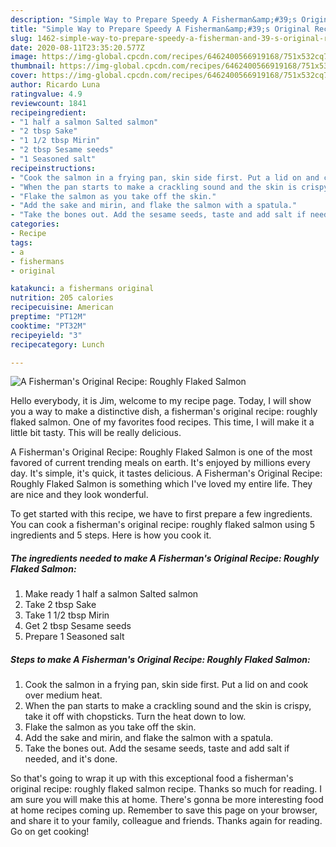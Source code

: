 ```yaml
---
description: "Simple Way to Prepare Speedy A Fisherman&amp;#39;s Original Recipe: Roughly Flaked Salmon"
title: "Simple Way to Prepare Speedy A Fisherman&amp;#39;s Original Recipe: Roughly Flaked Salmon"
slug: 1462-simple-way-to-prepare-speedy-a-fisherman-and-39-s-original-recipe-roughly-flaked-salmon
date: 2020-08-11T23:35:20.577Z
image: https://img-global.cpcdn.com/recipes/6462400566919168/751x532cq70/a-fishermans-original-recipe-roughly-flaked-salmon-recipe-main-photo.jpg
thumbnail: https://img-global.cpcdn.com/recipes/6462400566919168/751x532cq70/a-fishermans-original-recipe-roughly-flaked-salmon-recipe-main-photo.jpg
cover: https://img-global.cpcdn.com/recipes/6462400566919168/751x532cq70/a-fishermans-original-recipe-roughly-flaked-salmon-recipe-main-photo.jpg
author: Ricardo Luna
ratingvalue: 4.9
reviewcount: 1841
recipeingredient:
- "1 half a salmon Salted salmon"
- "2 tbsp Sake"
- "1 1/2 tbsp Mirin"
- "2 tbsp Sesame seeds"
- "1 Seasoned salt"
recipeinstructions:
- "Cook the salmon in a frying pan, skin side first. Put a lid on and cook over medium heat."
- "When the pan starts to make a crackling sound and the skin is crispy, take it off with chopsticks. Turn the heat down to low."
- "Flake the salmon as you take off the skin."
- "Add the sake and mirin, and flake the salmon with a spatula."
- "Take the bones out. Add the sesame seeds, taste and add salt if needed, and it&#39;s done."
categories:
- Recipe
tags:
- a
- fishermans
- original

katakunci: a fishermans original 
nutrition: 205 calories
recipecuisine: American
preptime: "PT12M"
cooktime: "PT32M"
recipeyield: "3"
recipecategory: Lunch

---
```



![A Fisherman&#39;s Original Recipe: Roughly Flaked Salmon](https://img-global.cpcdn.com/recipes/6462400566919168/751x532cq70/a-fishermans-original-recipe-roughly-flaked-salmon-recipe-main-photo.jpg)

Hello everybody, it is Jim, welcome to my recipe page. Today, I will show you a way to make a distinctive dish, a fisherman&#39;s original recipe: roughly flaked salmon. One of my favorites food recipes. This time, I will make it a little bit tasty. This will be really delicious.



A Fisherman&#39;s Original Recipe: Roughly Flaked Salmon is one of the most favored of current trending meals on earth. It's enjoyed by millions every day. It's simple, it's quick, it tastes delicious. A Fisherman&#39;s Original Recipe: Roughly Flaked Salmon is something which I've loved my entire life. They are nice and they look wonderful.


To get started with this recipe, we have to first prepare a few ingredients. You can cook a fisherman&#39;s original recipe: roughly flaked salmon using 5 ingredients and 5 steps. Here is how you cook it.

<!--inarticleads1-->

##### The ingredients needed to make A Fisherman&#39;s Original Recipe: Roughly Flaked Salmon:

1. Make ready 1 half a salmon Salted salmon
1. Take 2 tbsp Sake
1. Take 1 1/2 tbsp Mirin
1. Get 2 tbsp Sesame seeds
1. Prepare 1 Seasoned salt




<!--inarticleads2-->

##### Steps to make A Fisherman&#39;s Original Recipe: Roughly Flaked Salmon:

1. Cook the salmon in a frying pan, skin side first. Put a lid on and cook over medium heat.
1. When the pan starts to make a crackling sound and the skin is crispy, take it off with chopsticks. Turn the heat down to low.
1. Flake the salmon as you take off the skin.
1. Add the sake and mirin, and flake the salmon with a spatula.
1. Take the bones out. Add the sesame seeds, taste and add salt if needed, and it&#39;s done.




So that's going to wrap it up with this exceptional food a fisherman&#39;s original recipe: roughly flaked salmon recipe. Thanks so much for reading. I am sure you will make this at home. There's gonna be more interesting food at home recipes coming up. Remember to save this page on your browser, and share it to your family, colleague and friends. Thanks again for reading. Go on get cooking!
